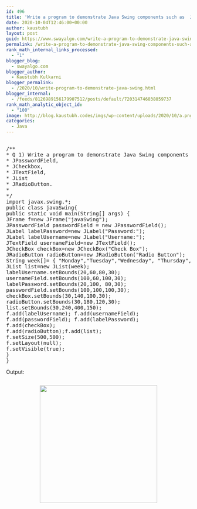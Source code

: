 ```yaml
---
id: 496
title: 'Write a program to demonstrate Java Swing components such as  JPasswordField,  JCheckbox, JTextField,  JList JRadioButton.'
date: 2020-10-04T12:46:00+00:00
author: kaustubh
layout: post
guid: https://www.swayalgo.com/write-a-program-to-demonstrate-java-swing-components-such-as-jpasswordfield-jcheckbox-jtextfield-jlist-jradiobutton/
permalink: /write-a-program-to-demonstrate-java-swing-components-such-as-jpasswordfield-jcheckbox-jtextfield-jlist-jradiobutton/
rank_math_internal_links_processed:
  - "1"
blogger_blog:
  - swayalgo.com
blogger_author:
  - Kaustubh Kulkarni
blogger_permalink:
  - /2020/10/write-program-to-demonstrate-java-swing.html
blogger_internal:
  - /feeds/8126989156179907512/posts/default/720314746038059737
rank_math_analytic_object_id:
  - "100"
image: http://blog.kaustubh.codes/imgs/wp-content/uploads/2020/10/a.png
categories:
  - Java
---
```

<pre><br />/**<br />* Q 1) Write a program to demonstrate Java Swing components such as<br />* JPasswordField,<br />* JCheckbox,<br />* JTextField,<br />* JList<br />* JRadioButton.<br />*<br />*/<br />import javax.swing.*;<br />public class javaSwing{<br />public static void main(String[] args) {<br />JFrame f=new JFrame("javaSwing");<br />JPasswordField passwordField = new JPasswordField();<br />JLabel labelPassword=new JLabel("Password:");<br />JLabel labelUsername=new JLabel("Username:");<br />JTextField usernameField=new JTextField();<br />JCheckBox checkBox=new JCheckBox("Check Box");<br />JRadioButton radioButton=new JRadioButton("Radio Button");<br />String week[]= { "Monday","Tuesday","Wednesday", "Thursday","Friday","Saturday","Sunday"};<br />JList list=new JList(week);<br />labelUsername.setBounds(20,60,80,30);<br />usernameField.setBounds(100,60,100,30);<br />labelPassword.setBounds(20,100, 80,30);<br />passwordField.setBounds(100,100,100,30);<br />checkBox.setBounds(30,140,100,30);<br />radioButton.setBounds(30,180,120,30);<br />list.setBounds(30,240,400,150);<br />f.add(labelUsername); f.add(usernameField);<br />f.add(passwordField); f.add(labelPassword);<br />f.add(checkBox);<br />f.add(radioButton);f.add(list);<br />f.setSize(500,500);<br />f.setLayout(null);<br />f.setVisible(true);<br />}<br />}<br /></pre>

Output: 

<div style="clear: both;">
  <a href="http://blog.kaustubh.codes/imgs/wp-content/uploads/2020/10/a.png" style="display: block; padding: 1em 0; text-align: center; "><img alt="" border="0" width="320" data-original-height="768" data-original-width="1366" src="http://blog.kaustubh.codes/imgs/wp-content/uploads/2020/10/a-300x169.png" /></a>
</div>


